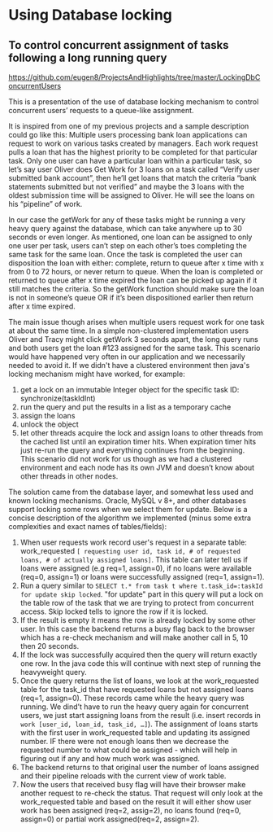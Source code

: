 

# Using Database locking 
## To control concurrent assignment of tasks following a long running query

https://github.com/eugen8/ProjectsAndHighlights/tree/master/LockingDbConcurrentUsers

This is a presentation of the use of database locking mechanism to control concurrent users’ requests to a queue-like assignment. 

It is inspired from one of my previous projects and a sample description could go like this: Multiple users processing bank loan applications can request to work on various tasks created by managers. Each work request pulls a loan that has the highest priority to be completed for that particular task. Only one user can have a particular loan within a particular task, so  let’s say user Oliver does Get Work for 3 loans on a task called “Verify user submitted bank account”, then he’ll get loans that match the criteria “bank statements submitted but not verified” and maybe the 3 loans with the oldest submission time will be assigned to Oliver. He will see the loans on his “pipeline” of work.  

In our case the getWork for any of these tasks might be running a very heavy query against the database, which can take anywhere up to 30 seconds or even longer. As mentioned, one loan can be assigned to only one user per task, users can’t step on each other’s toes completing the same task for the same loan. Once the task is completed the user can disposition the loan with either: complete, return to queue after x time with x from 0 to 72 hours, or never return to queue. When the loan is completed or returned to queue after x time expired the loan can be picked up again if it still matches the criteria. So the getWork function should make sure the loan is not in someone’s queue OR if it’s been dispositioned earlier then return after x time expired.   

The main issue though arises when multiple users request work for one task at about the same time. In a simple non-clustered implementation users Oliver and Tracy might click getWork 3 seconds apart, the long query runs and both users get the loan #123 assigned for the same task. This scenario would have happened very often in our application and we necessarily needed to avoid it.
If we didn't have a clustered environment then java's locking mechanism might have worked, for example:  
1. get a lock on an immutable Integer object for the specific task ID: synchronize(taskIdInt) 
2. run the query and put the results in a list as a temporary cache 
3. assign the loans 
4. unlock the object 
5. let other threads acquire the lock and assign loans to other threads from the cached list until an expiration timer hits. When expiration timer hits just re-run the query and everything continues from the beginning.  
This scenario did not work for us though as we had a clustered environment and each node has its own JVM and doesn’t know about other threads in other nodes.   

The solution came from the database layer, and somewhat less used and known locking mechanisms. Oracle, MySQL v 8+, and other databases support locking some rows when we select them for update. 
Below is a concise description of the algorithm we implemented (minus some extra complexities and exact names of tables/fields):  
 
 1. When user requests work record user's request in a separate table: work_requested `[ requesting user id, task id, # of requested loans, # of actually assigned loans]`. This table can later tell us if loans were assigned (e.g req=1, assign=0), if no loans were available (req=0, assign=1) or loans were successfully assigned (req=1, assign=1). 
 2. Run a query similar to `SELECT t.* from task t where t.task_id=:taskId for update skip locked`. "for update" part in this query will put a lock on the table row of the task that we are trying to protect from concurrent access. Skip locked tells to ignore the row if it is locked. 
 3. If the result is empty it means the row is already locked by some other user. In this case the backend returns a busy flag back to the browser which has a re-check mechanism and will make another call in 5, 10 then 20 seconds. 
 4. If the lock was successfully acquired then the query will return exactly one row. In the java code this will continue with next step of running the heavyweight  query.
 5. Once the query returns the list of loans, we look at the work_requested table for the task_id that have requested loans but not assigned loans (req=1, assign=0). These records came while the heavy query was running. We dind’t have to run the heavy query again for concurrent users, we just start assigning loans from the result (i.e. insert records in `work [user_id, loan_id, task_id, …]`). The assignment of loans starts with the first user in work_requested table and updating its assigned number. IF there were not enough loans then we decrease the requested number to what could be assigned - which will help in figuring out if any and how much work was assigned. 
 6. The backend returns to that original user the number of loans assigned and their pipeline reloads with the current view of work table. 
 7. Now the users that received busy flag will have their browser make another request to re-check the status. That request will only look at the work_requested table and based on the result it will either show user work has been assigned (req=2, assig=2), no loans found (req=0, assign=0) or partial work assigned(req=2, assign=2).

 

